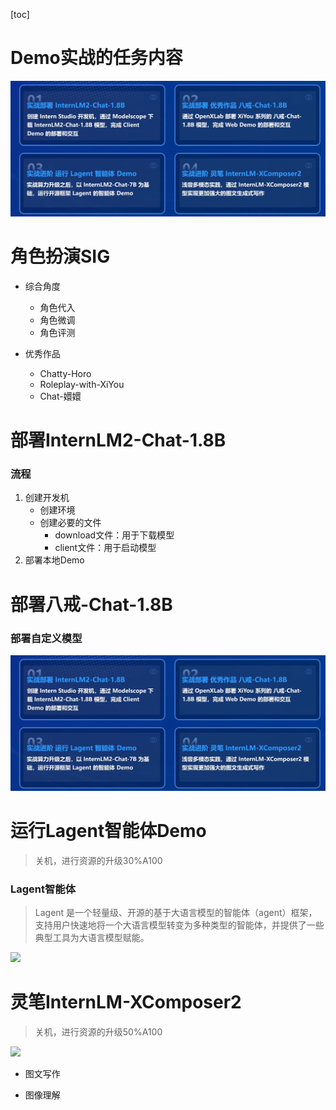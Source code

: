 [toc]
# Demo实战的任务内容
![](第二节/图片/image.png)

# 角色扮演SIG

- 综合角度
  - 角色代入
  - 角色微调
  - 角色评测

- 优秀作品
  - Chatty-Horo
  - Roleplay-with-XiYou
  - Chat-嬛嬛

# 部署InternLM2-Chat-1.8B

### 流程

1. 创建开发机
   - 创建环境
   - 创建必要的文件
     - download文件：用于下载模型
     - client文件：用于启动模型
2. 部署本地Demo

# 部署八戒-Chat-1.8B

### 部署自定义模型

![](第二节/图片/image.png)

# 运行Lagent智能体Demo

> 关机，进行资源的升级30%A100

### Lagent智能体

> Lagent 是一个轻量级、开源的基于大语言模型的智能体（agent）框架，支持用户快速地将一个大语言模型转变为多种类型的智能体，并提供了一些典型工具为大语言模型赋能。

![](resource/course2_2.png)

# 灵笔InternLM-XComposer2

> 关机，进行资源的升级50%A100

![](resource/course2_3.png)

- 图文写作


- 图像理解
